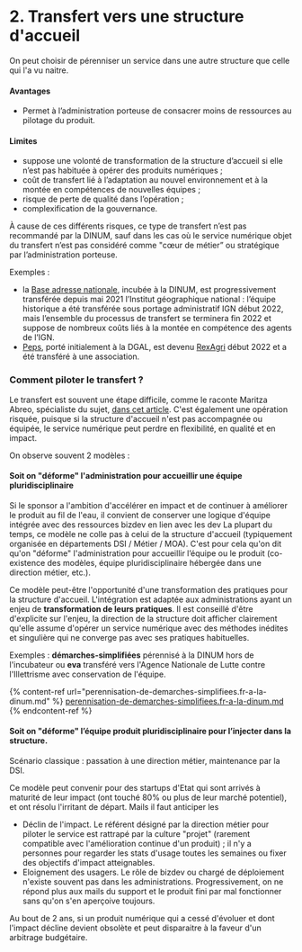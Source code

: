 # 2. Transfert vers une structure d'accueil

On peut choisir de pérenniser un service dans une autre structure que celle qui l'a vu naitre.

#### **Avantages**

* Permet à l’administration porteuse de consacrer moins de ressources au pilotage du produit.

#### Limites

* suppose une volonté de transformation de la structure d’accueil si elle n’est pas habituée à opérer des produits numériques ;
* coût de transfert lié à l’adaptation au nouvel environnement et à la montée en compétences de nouvelles équipes ;
* risque de perte de qualité dans l’opération ;
* complexification de la gouvernance.

À cause de ces différents risques, ce type de transfert n’est pas recommandé par la DINUM, sauf dans les cas où le service numérique objet du transfert n’est pas considéré comme "cœur de métier” ou stratégique par l’administration porteuse.

Exemples :

* la [Base adresse nationale](http://adresse.data.gouv.fr), incubée à la DINUM, est progressivement transférée depuis mai 2021 l’Institut géographique national : l’équipe historique a été transférée sous portage administratif IGN début 2022, mais l’ensemble du processus de transfert se terminera fin 2022 et suppose de nombreux coûts liés à la montée en compétence des agents de l’IGN.
* [Peps](https://www.peps.beta.gouv.fr), porté initialement à la DGAL, est devenu [RexAgri](https://rex-agri.agroecologie.org) début 2022 et a été transféré à une association.

### Comment piloter le transfert ?

Le transfert est souvent une étape difficile, comme le raconte Maritza Abreo, spécialiste du sujet, [dans cet article](https://blog.beta.gouv.fr/dinsic/2020/05/27/preparer-lavenir-dune-startup-detat-une-affaire-de-tous/). C'est également une opération risquée, puisque si la structure d'accueil n'est pas accompagnée ou équipée, le service numérique peut perdre en flexibilité, en qualité et en impact.

On observe souvent 2 modèles :

#### Soit on "déforme" l'administration pour accueillir une équipe pluridisciplinaire

Si le sponsor a l'ambition d'accélérer en impact et de continuer à améliorer le produit au fil de l'eau, il convient de conserver une logique d'équipe intégrée avec des ressources bizdev en lien avec les dev La plupart du temps, ce modèle ne colle pas à celui de la structure d'accueil (typiquement organisée en départements DSI / Métier / MOA). C'est pour cela qu'on dit qu'on "déforme" l'administration pour accueillir l’équipe ou le produit (co-existence des modèles, équipe pluridisciplinaire hébergée dans une direction métier, etc.).

Ce modèle peut-être l'opportunité d'une transformation des pratiques pour la structure d'accueil. L'intégration est adaptée aux administrations ayant un enjeu de **transformation de leurs pratiques**. Il est conseillé d'être d'explicite sur l'enjeu, la direction de la structure doit afficher clairement qu'elle assume d'opérer un service numérique avec des méthodes inédites et singulière qui ne converge pas avec ses pratiques habituelles.

Exemples : **démarches-simplifiées** pérennisé à la DINUM hors de l'incubateur ou **eva** transféré vers l'Agence Nationale de Lutte contre l'Illettrisme avec conservation de l'équipe.

{% content-ref url="perennisation-de-demarches-simplifiees.fr-a-la-dinum.md" %}
[perennisation-de-demarches-simplifiees.fr-a-la-dinum.md](perennisation-de-demarches-simplifiees.fr-a-la-dinum.md)
{% endcontent-ref %}

#### Soit on "déforme" l’équipe produit pluridisciplinaire pour l’injecter dans la structure.

Scénario classique : passation à une direction métier, maintenance par la DSI.

Ce modèle peut convenir pour des startups d'Etat qui sont arrivés à maturité de leur impact (ont touché 80% ou plus de leur marché potentiel), et ont résolu l'irritant de départ. Mails il faut anticiper les

* Déclin de l'impact. Le référent désigné par la direction métier pour piloter le service est rattrapé par la culture "projet" (rarement compatible avec l'amélioration continue d'un produit) ; il n'y a personnes pour regarder les stats d'usage toutes les semaines ou fixer des objectifs d'impact atteignables.
* Eloignement des usagers. Le rôle de bizdev ou chargé de déploiement n'existe souvent pas dans les administrations. Progressivement, on ne répond plus aux mails du support et le produit fini par mal fonctionner sans qu'on s'en aperçoive toujours.

Au bout de 2 ans, si un produit numérique qui a cessé d'évoluer et dont l'impact décline devient obsolète et peut disparaitre à la faveur d'un arbitrage budgétaire.
